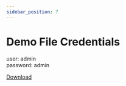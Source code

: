 ```yaml
---
sidebar_position: 7
---
```


# Demo File Credentials

user: admin  
password: admin

<a href="https://github.com/proofgeist/fm-webviewer-fetch/raw/main/demo/static/fmFetch-demo.fmp12">Download</a>